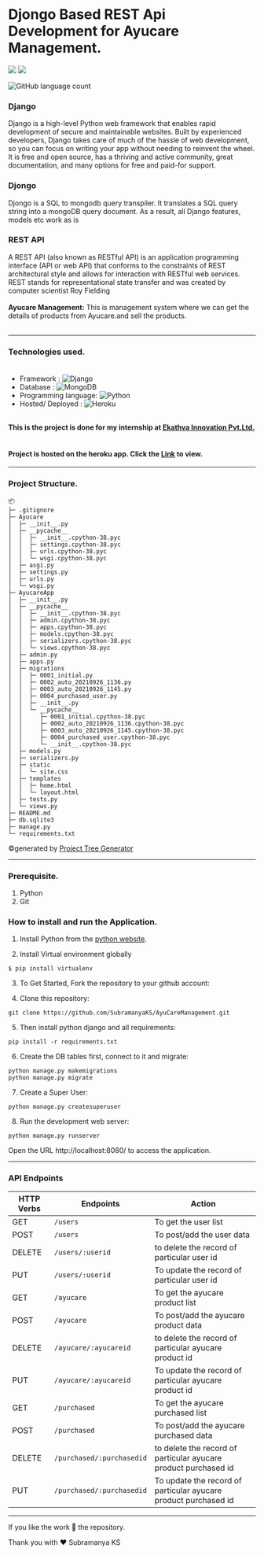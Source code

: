 # Djongo Based REST Api Development for Ayucare Management.

<img src="https://img.shields.io/github/issues/SubramanyaKS/AyuCareManagement"/>
<img src="https://img.shields.io/github/forks/SubramanyaKS/AyuCareManagement?color=yellow&logoColor=black"/>

![GitHub language count](https://img.shields.io/github/languages/count/SubramanyaKS/AyuCareManagement?style=for-the-badge)

### Django
Django is a high-level Python web framework that enables rapid development of secure and maintainable websites. Built by experienced developers, Django takes care of much of the hassle of web development, so you can focus on writing your app without needing to reinvent the wheel. It is free and open source, has a thriving and active community, great documentation, and many options for free and paid-for support.

### Djongo
Djongo is a SQL to mongodb query transpiler. It translates a SQL query string into a mongoDB query document. As a result, all Django features, models etc work as is

### REST API
A REST API (also known as RESTful API) is an application programming interface (API or web API) that conforms to the constraints of REST architectural style and allows for interaction with RESTful web services. REST stands for representational state transfer and was created by computer scientist Roy Fielding<br><br>
<b>Ayucare Management:</b> This is management system where we can get the details of products from Ayucare.and sell the products.<br><br>

---

### Technologies used.<br><br>
* Framework :  ![Django](https://img.shields.io/badge/django-%23092E20.svg?style=for-the-badge&logo=django&logoColor=white)
* Database : 	![MongoDB](https://img.shields.io/badge/MongoDB-%234ea94b.svg?style=for-the-badge&logo=mongodb&logoColor=white)
* Programming language: ![Python](https://img.shields.io/badge/python-3670A0?style=for-the-badge&logo=python&logoColor=ffdd54)
* Hosted/ Deployed : ![Heroku](https://img.shields.io/badge/heroku-%23430098.svg?style=for-the-badge&logo=heroku&logoColor=white)
<br>
<b>This is the project is done for my internship at <a href="https://www.ekathvainnovations.com">Ekathva Innovation Pvt.Ltd.</a></b><br>
<br>

#### Project is hosted on the heroku app. Click the [Link](https://ayucare.herokuapp.com/) to view.
---

### Project Structure.
```
📦 
├─ .gitignore
├─ Ayucare
│  ├─ __init__.py
│  ├─ __pycache__
│  │  ├─ __init__.cpython-38.pyc
│  │  ├─ settings.cpython-38.pyc
│  │  ├─ urls.cpython-38.pyc
│  │  └─ wsgi.cpython-38.pyc
│  ├─ asgi.py
│  ├─ settings.py
│  ├─ urls.py
│  └─ wsgi.py
├─ AyucareApp
│  ├─ __init__.py
│  ├─ __pycache__
│  │  ├─ __init__.cpython-38.pyc
│  │  ├─ admin.cpython-38.pyc
│  │  ├─ apps.cpython-38.pyc
│  │  ├─ models.cpython-38.pyc
│  │  ├─ serializers.cpython-38.pyc
│  │  └─ views.cpython-38.pyc
│  ├─ admin.py
│  ├─ apps.py
│  ├─ migrations
│  │  ├─ 0001_initial.py
│  │  ├─ 0002_auto_20210926_1136.py
│  │  ├─ 0003_auto_20210926_1145.py
│  │  ├─ 0004_purchased_user.py
│  │  ├─ __init__.py
│  │  └─ __pycache__
│  │     ├─ 0001_initial.cpython-38.pyc
│  │     ├─ 0002_auto_20210926_1136.cpython-38.pyc
│  │     ├─ 0003_auto_20210926_1145.cpython-38.pyc
│  │     ├─ 0004_purchased_user.cpython-38.pyc
│  │     └─ __init__.cpython-38.pyc
│  ├─ models.py
│  ├─ serializers.py
│  ├─ static
│  │  └─ site.css
│  ├─ templates
│  │  ├─ home.html
│  │  └─ layout.html
│  ├─ tests.py
│  └─ views.py
├─ README.md
├─ db.sqlite3
├─ manage.py
└─ requirements.txt
```
©generated by [Project Tree Generator](https://woochanleee.github.io/project-tree-generator)

---

### Prerequisite.

1. Python
2. Git

### How to install and run the Application.

1. Install Python from the [python website](https://www.python.org/).

2. Install Virtual environment globally
```
$ pip install virtualenv
```

3. To Get Started, Fork the repository to your github account:

4. Clone this repository:
```
git clone https://github.com/SubramanyaKS/AyuCareManagement.git
```

5. Then install python django and all requirements:
```
pip install -r requirements.txt
```

6. Create the DB tables first, connect to it and migrate:
```
python manage.py makemigrations
python manage.py migrate
```
7. Create a Super User:
```
python manage.py createsuperuser 
```
8. Run the development web server:
```
python manage.py runserver
```
Open the URL http://localhost:8080/ to access the application.

---
### API Endpoints

| HTTP Verbs | Endpoints | Action |
| --- | --- | --- |
| GET | `/users` | To get the user list |
| POST | `/users` | To post/add the user data |
| DELETE | `/users/:userid` | to delete the record of particular user id |
| PUT | `/users/:userid` | To update the record of particular user id |
| GET | `/ayucare` | To get the ayucare product list |
| POST | `/ayucare` | To post/add the ayucare product data |
| DELETE | `/ayucare/:ayucareid` | to delete the record of particular ayucare product id |
| PUT | `/ayucare/:ayucareid` | To update the record of particular ayucare product id |
| GET | `/purchased` | To get the ayucare purchased list |
| POST | `/purchased` | To post/add the ayucare purchased  data |
| DELETE | `/purchased/:purchasedid` | to delete the record of particular ayucare product purchased  id |
| PUT | `/purchased/:purchasedid` | To update the record of particular ayucare product purchased id |




---
If you like the work 🌟 the repository.

Thank you
with ❤ Subramanya KS
